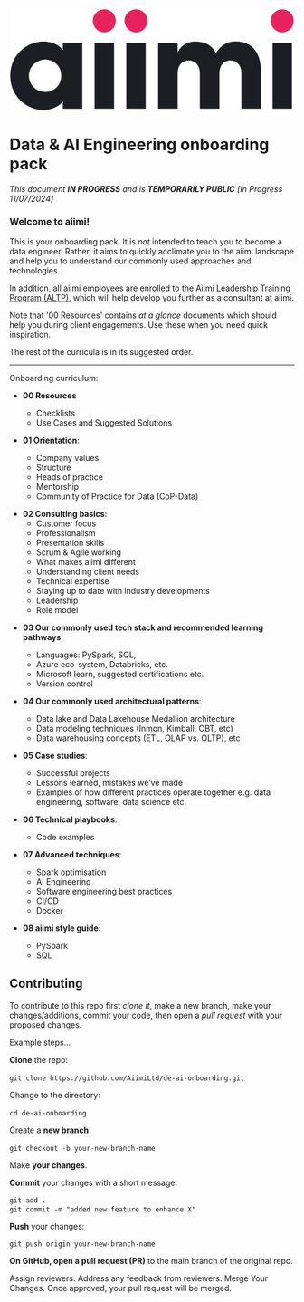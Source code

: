 ![aiimi logo](./images/aiimiLogo.png)
# **Data &amp; AI Engineering onboarding pack**


*This document **IN PROGRESS** and is **TEMPORARILY PUBLIC**
[In Progress 11/07/2024]*

### Welcome to aiimi!

This is your onboarding pack. It is *not* intended to teach you to become a data engineer. Rather, it aims to quickly acclimate you to the aiimi landscape and help you to understand our commonly used approaches and technologies.

In addition, all aiimi employees are enrolled to the [Aiimi Leadership Training Program (ALTP)](https://aiimiltd.sharepoint.com/sites/AiimiLeadershipTraining), which will help develop you further as a consultant at aiimi.

Note that '00 Resources' contains *at a glance* documents which should help you during client engagements. Use these when you need quick inspiration.

The rest of the curricula is in its suggested order.

-------------

Onboarding curriculum:

* **00 Resources**
    * Checklists
    * Use Cases and Suggested Solutions

* **01 Orientation**: 
    * Company values
    * Structure
    * Heads of practice
    * Mentorship
    * Community of Practice for Data (CoP-Data)

- **02 Consulting basics**: 
    * Customer focus
    * Professionalism
    * Presentation skills
    * Scrum & Agile working
    * What makes aiimi different
    * Understanding client needs
    * Technical expertise
    * Staying up to date with industry developments
    * Leadership
    * Role model

* **03 Our commonly used tech stack and recommended learning pathways**:
    * Languages: PySpark, SQL, 
    * Azure eco-system, Databricks, etc. 
    * Microsoft learn, suggested certifications etc.
    * Version control

* **04 Our commonly used architectural patterns**: 
    * Data lake and Data Lakehouse Medallion architecture
    * Data modeling techniques (Inmon, Kimball, OBT, etc)
    * Data warehousing concepts (ETL, OLAP vs. OLTP), etc
  
* **05 Case studies**: 
    * Successful projects
    * Lessons learned, mistakes we’ve made
    * Examples of how different practices operate together e.g. data engineering, software, data science etc.
  
* **06 Technical playbooks**: 
    * Code examples
  
* **07 Advanced techniques**: 
    * Spark optimisation
    * AI Engineering
    * Software engineering best practices
    * CI/CD
    * Docker

* **08 aiimi style guide**:
    * PySpark
    * SQL


## **Contributing**

To contribute to this repo first *clone it*, make a new branch, make your changes/additions, commit your code, then open a *pull request* with your proposed changes.

Example steps...

**Clone** the repo:

```git clone https://github.com/AiimiLtd/de-ai-onboarding.git```

Change to the directory:

```cd de-ai-onboarding```

Create a **new branch**:

```git checkout -b your-new-branch-name```

Make **your changes**.

**Commit** your changes with a short message:

```
git add .
git commit -m "added new feature to enhance X"
```

**Push** your changes:

```
git push origin your-new-branch-name
```

**On GitHub, open a pull request (PR)** to the main branch of the original repo.

Assign reviewers.
Address any feedback from reviewers.
Merge Your Changes.
Once approved, your pull request will be merged.